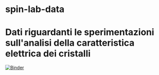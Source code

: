 # spin-lab-data
# Dati riguardanti le sperimentazioni sull'analisi della caratteristica elettrica dei cristalli
[![Binder](https://mybinder.org/badge_logo.svg)](https://mybinder.org/v2/gh/cliagit/spin-lab-data/HEAD?)

